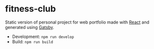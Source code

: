 # fitness-club

Static version of personal project for web portfolio made with [React](https://reactjs.org/) and generated using [Gatsby](https://www.gatsbyjs.com/).

- Development: `npm run develop`
- Build: `npm run build`
